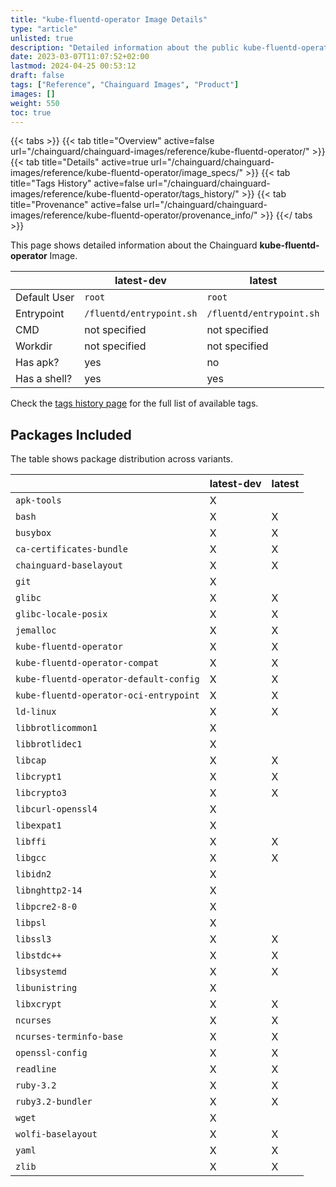 ```yaml
---
title: "kube-fluentd-operator Image Details"
type: "article"
unlisted: true
description: "Detailed information about the public kube-fluentd-operator Chainguard Image."
date: 2023-03-07T11:07:52+02:00
lastmod: 2024-04-25 00:53:12
draft: false
tags: ["Reference", "Chainguard Images", "Product"]
images: []
weight: 550
toc: true
---
```


{{< tabs >}}
{{< tab title="Overview" active=false url="/chainguard/chainguard-images/reference/kube-fluentd-operator/" >}}
{{< tab title="Details" active=true url="/chainguard/chainguard-images/reference/kube-fluentd-operator/image_specs/" >}}
{{< tab title="Tags History" active=false url="/chainguard/chainguard-images/reference/kube-fluentd-operator/tags_history/" >}}
{{< tab title="Provenance" active=false url="/chainguard/chainguard-images/reference/kube-fluentd-operator/provenance_info/" >}}
{{</ tabs >}}

This page shows detailed information about the Chainguard **kube-fluentd-operator** Image.

|              | latest-dev               | latest                   |
|--------------|--------------------------|--------------------------|
| Default User | `root`                   | `root`                   |
| Entrypoint   | `/fluentd/entrypoint.sh` | `/fluentd/entrypoint.sh` |
| CMD          | not specified            | not specified            |
| Workdir      | not specified            | not specified            |
| Has apk?     | yes                      | no                       |
| Has a shell? | yes                      | yes                      |

Check the [tags history page](/chainguard/chainguard-images/reference/kube-fluentd-operator/tags_history/) for the full list of available tags.

## Packages Included
The table shows package distribution across variants.

|                                        | latest-dev | latest |
|----------------------------------------|------------|--------|
| `apk-tools`                            | X          |        |
| `bash`                                 | X          | X      |
| `busybox`                              | X          | X      |
| `ca-certificates-bundle`               | X          | X      |
| `chainguard-baselayout`                | X          | X      |
| `git`                                  | X          |        |
| `glibc`                                | X          | X      |
| `glibc-locale-posix`                   | X          | X      |
| `jemalloc`                             | X          | X      |
| `kube-fluentd-operator`                | X          | X      |
| `kube-fluentd-operator-compat`         | X          | X      |
| `kube-fluentd-operator-default-config` | X          | X      |
| `kube-fluentd-operator-oci-entrypoint` | X          | X      |
| `ld-linux`                             | X          | X      |
| `libbrotlicommon1`                     | X          |        |
| `libbrotlidec1`                        | X          |        |
| `libcap`                               | X          | X      |
| `libcrypt1`                            | X          | X      |
| `libcrypto3`                           | X          | X      |
| `libcurl-openssl4`                     | X          |        |
| `libexpat1`                            | X          |        |
| `libffi`                               | X          | X      |
| `libgcc`                               | X          | X      |
| `libidn2`                              | X          |        |
| `libnghttp2-14`                        | X          |        |
| `libpcre2-8-0`                         | X          |        |
| `libpsl`                               | X          |        |
| `libssl3`                              | X          | X      |
| `libstdc++`                            | X          | X      |
| `libsystemd`                           | X          | X      |
| `libunistring`                         | X          |        |
| `libxcrypt`                            | X          | X      |
| `ncurses`                              | X          | X      |
| `ncurses-terminfo-base`                | X          | X      |
| `openssl-config`                       | X          | X      |
| `readline`                             | X          | X      |
| `ruby-3.2`                             | X          | X      |
| `ruby3.2-bundler`                      | X          | X      |
| `wget`                                 | X          |        |
| `wolfi-baselayout`                     | X          | X      |
| `yaml`                                 | X          | X      |
| `zlib`                                 | X          | X      |

